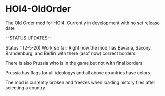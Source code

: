# HOI4-OldOrder
The Old Order mod for HOI4.
Currently in development with no set release date


--STATUS UPDATES--

Status 1 (2-5-20) Work so far:
Right now the mod has Bavaria, Saxony, Brandenburg, and Berlin with there (asof now) correct borders.

There is also Prussia who is in the game but not with final borders

Prussia has flags for all ideologys and all above countries have colors

The mod is currently broken and freezes when loading history files after selecting a country



